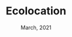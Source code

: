 ---
title: 'Ecolocation'
date: 'March, 2021'
excerpt: 'A React web app that calculates the lowest carbon footprint meeting location from a group of people'
cover_image: '/images/posts/ecolocation.png'
website: 'https://ecolocation.io/'
---
